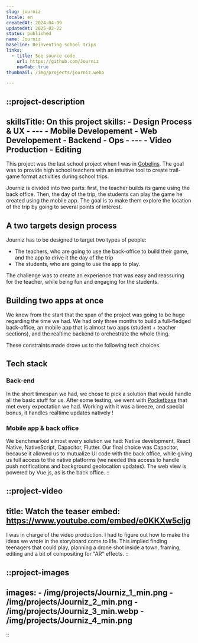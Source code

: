 ```yaml
---
slug: journiz
locale: en
createdAt: 2024-04-09
updatedAt: 2025-02-22
status: published
name: Journiz
baseline: Reinventing school trips
links:
  - title: See source code
    url: https://github.com/Journiz
    newTab: true
thumbnail: /img/projects/journiz.webp

---
```


::project-description
---
skillsTitle: On this project
skills:
    - Design Process & UX
    - ---
    - Mobile Developement
    - Web Developement
    - Backend
    - Ops
    - ---
    - Video Production
    - Editing
---

This project was the last school project when I was in  [Gobelins](https://www.gobelins.fr/). The goal was to provide high school teachers with an intuitive tool to create trail-game format activities during school trips.

Journiz is divided into two parts: first, the teacher builds its game using the back office. Then, the day of the trip, the students can play the game he created using the mobile app. The goal is to make them explore the location of the trip by going to several points of interest.

## A two targets design process

Journiz has to be designed to target two types of people:

-   The teachers, who are going to use the back-office to build their game, and the app to drive it the day of the trip
-   The students, who are going to use the app to play.

The challenge was to create an experience that was easy and reassuring for the teacher, while being fun and engaging for the students.

## Building two apps at once

We knew from the start that the span of the project was going to be huge regarding the time we had. We had only three months to build a full-fledged back-office, an mobile app that is almost two apps (student + teacher sections), and the realtime backend to orchestrate the whole thing.

These constraints made drove us to the following tech choices.

## Tech stack

### Back-end

In the short timespan we had, we chose to pick a solution that would handle all the basic stuff for us. After some testing, we went with  [Pocketbase](https://pocketbase.io/)  that met every expectation we had. Working with it was a breeze, and special bonus, it handles realtime updates natively !

### Mobile app & back office

We benchmarked almost every solution we had: Native development, React Native, NativeScript, Capacitor, Flutter. Our final choice was Capacitor, because it allowed us to mutualize UI code with the back office, while giving us full access to the native platforms (we needed this access to handle push notifications and background geolocation updates). The web view is powered by Vue.js, as is the back office.
::

::project-video
---
title: Watch the teaser
embed: https://www.youtube.com/embed/e0KKXw5cIjg
---
I was in charge of the video production. I had to figure out how to make the ideas we wrote in the storyboard come to life. This implied finding teenagers that could play, planning a drone shot inside a town, framing, editing and a bit of compositing for "AR" effects.
::

::project-images
---
images:
    - /img/projects/Journiz_1_min.png
    - /img/projects/Journiz_2_min.png
    - /img/projects/Journiz_3_min.webp
    - /img/projects/Journiz_4_min.png
---
::
